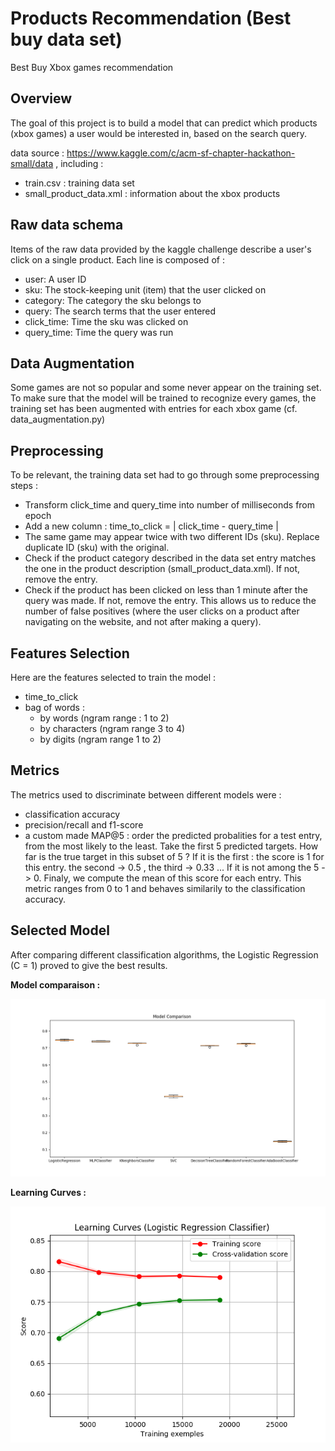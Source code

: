 # Products Recommendation (Best buy data set)

Best Buy Xbox games recommendation


## Overview

The goal of this project is to build a model that can predict which products (xbox games) a user would be interested in, based on the search query.

data source : https://www.kaggle.com/c/acm-sf-chapter-hackathon-small/data , including :

- train.csv : training data set
- small_product_data.xml : information about the xbox products

## Raw data schema

Items of the raw data provided by the kaggle challenge describe a user's click on a single product.
Each line is composed of :

- user: A user ID
- sku: The stock-keeping unit (item) that the user clicked on
- category: The category the sku belongs to
- query: The search terms that the user entered
- click_time: Time the sku was clicked on
- query_time: Time the query was run

## Data Augmentation

Some games are not so popular and some never appear on the training set. To make sure that the model will be trained to recognize every games, the training set has been augmented with entries for each xbox game (cf. data_augmentation.py)

## Preprocessing

To be relevant, the training data set had to go through some preprocessing steps :

- Transform click_time and query_time into number of milliseconds from epoch
- Add a new column : time_to_click = | click_time - query_time |
- The same game may appear twice with two different IDs (sku). Replace duplicate ID (sku) with the original.
- Check if the product category described in the data set entry matches the one in the product description (small_product_data.xml). If not, remove the entry.
- Check if the product has been clicked on less than 1 minute after the query was made. If not, remove the entry. This allows us to reduce the number of false positives (where the user clicks on a product after navigating on the website, and not after making a query).

## Features Selection

Here are the features selected to train the model :

- time_to_click
- bag of words : 
	- by words (ngram range : 1 to 2)
	- by characters (ngram range 3 to 4)
	- by digits (ngram range 1 to 2)

## Metrics

The metrics used to discriminate between different models were :

- classification accuracy
- precision/recall and f1-score
- a custom made MAP@5 : order the predicted probalities for a test entry, from the most likely to the least. Take the first 5 predicted targets. How far is the true target in this subset of 5 ? If it is the first : the score is 1 for this entry. the second -> 0.5 , the third -> 0.33 ... If it is not among the 5 -> 0. Finaly, we compute the mean of this score for each entry. This metric ranges from 0 to 1 and behaves similarily to the classification accuracy.

## Selected Model

After comparing different classification algorithms, the Logistic Regression (C = 1) proved to give the best results.

**Model comparaison :**

![Project sketch](https://github.com/m-baaziz/best_buy_recommendation_kaggle/blob/master/reports/model_comparaison.png)

**Learning Curves :**

![Project sketch](https://github.com/m-baaziz/best_buy_recommendation_kaggle/blob/master/reports/learning_curves.png)
